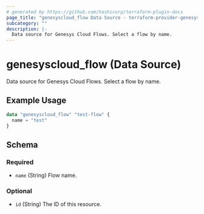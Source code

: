 ```yaml
---
# generated by https://github.com/hashicorp/terraform-plugin-docs
page_title: "genesyscloud_flow Data Source - terraform-provider-genesyscloud"
subcategory: ""
description: |-
  Data source for Genesys Cloud Flows. Select a flow by name.
---
```


# genesyscloud_flow (Data Source)

Data source for Genesys Cloud Flows. Select a flow by name.

## Example Usage

```terraform
data "genesyscloud_flow" "test-flow" {
  name = "test"
}
```

<!-- schema generated by tfplugindocs -->
## Schema

### Required

- `name` (String) Flow name.

### Optional

- `id` (String) The ID of this resource.


